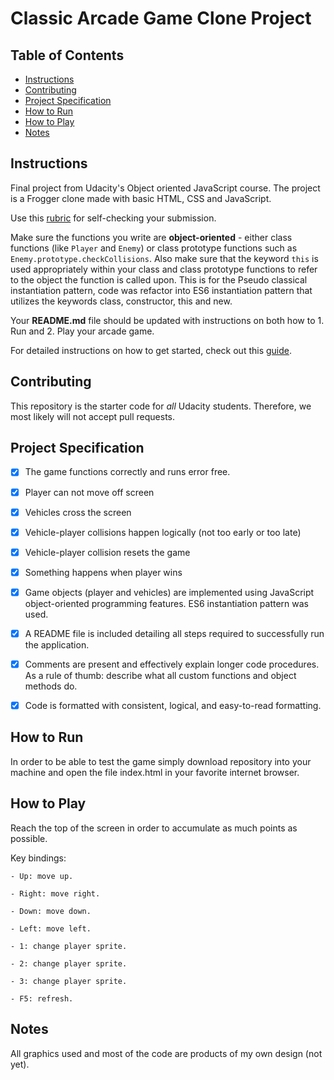 # Classic Arcade Game Clone Project

## Table of Contents

- [Instructions](#instructions)
- [Contributing](#contributing)
- [Project Specification](#project-specification)
- [How to Run](#how-to-run)
- [How to Play](#how-to-play)
- [Notes](#notes)

## Instructions

Final project from Udacity's Object oriented JavaScript course. The project is a Frogger clone made with basic HTML, CSS and JavaScript.

Use this [rubric](https://review.udacity.com/#!/rubrics/15/view) for self-checking your submission.

Make sure the functions you write are **object-oriented** - either class functions (like `Player` and `Enemy`) or class prototype functions such as `Enemy.prototype.checkCollisions`. Also make sure that the keyword `this` is used appropriately within your class and class prototype functions to refer to the object the function is called upon. This is for the Pseudo classical instantiation pattern, code was refactor into ES6 instantiation pattern that utilizes the keywords class, constructor, this and new. 

Your **README.md** file should be updated with instructions on both how to 1. Run and 2. Play your arcade game.

For detailed instructions on how to get started, check out this [guide](https://docs.google.com/document/d/1v01aScPjSWCCWQLIpFqvg3-vXLH2e8_SZQKC8jNO0Dc/pub?embedded=true).

## Contributing

This repository is the starter code for _all_ Udacity students. Therefore, we most likely will not accept pull requests.

## Project Specification

- [x] The game functions correctly and runs error free.

- [x] Player can not move off screen

- [x] Vehicles cross the screen

- [x] Vehicle-player collisions happen logically (not too early or too late)

- [x] Vehicle-player collision resets the game

- [x] Something happens when player wins

- [x] Game objects (player and vehicles) are implemented using JavaScript object-oriented programming features. ES6 instantiation pattern was used.

- [x] A README file is included detailing all steps required to successfully run the application.

- [x] Comments are present and effectively explain longer code procedures. As a rule of thumb: describe what all custom functions and object methods do.

- [x] Code is formatted with consistent, logical, and easy-to-read formatting.

## How to Run

In order to be able to test the game simply download repository into your machine and open the file index.html in your favorite internet browser.

## How to Play

Reach the top of the screen in order to accumulate as much points as possible.

Key bindings:

    - Up: move up.

    - Right: move right.

    - Down: move down.

    - Left: move left.

    - 1: change player sprite.

    - 2: change player sprite.

    - 3: change player sprite.

    - F5: refresh.

## Notes

All graphics used and most of the code are products of my own design (not yet).

